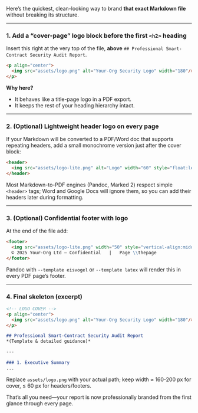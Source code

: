 Here’s the quickest, clean-looking way to brand **that exact Markdown file** without breaking its structure.

---

### 1. Add a “cover-page” logo block **before** the first `<h2>` heading

Insert this right at the very top of the file, **above**
`## Professional Smart-Contract Security Audit Report`.

```markdown
<p align="center">
  <img src="assets/logo.png" alt="Your-Org Security Logo" width="180"/>
</p>
```

**Why here?**

* It behaves like a title-page logo in a PDF export.
* It keeps the rest of your heading hierarchy intact.

---

### 2. (Optional) Lightweight header logo on every page

If your Markdown will be converted to a PDF/Word doc that supports repeating headers, add a small monochrome version just after the cover block:

```markdown
<header>
  <img src="assets/logo-lite.png" alt="Logo" width="60" style="float:left;margin:4px 8px 0 0"/>
</header>
```

Most Markdown-to-PDF engines (Pandoc, Marked 2) respect simple `<header>` tags; Word and Google Docs will ignore them, so you can add their headers later during formatting.

---

### 3. (Optional) Confidential footer with logo

At the end of the file add:

```markdown
<footer>
  <img src="assets/logo-lite.png" width="50" style="vertical-align:middle"/>
  © 2025 Your-Org Ltd – Confidential   |   Page \\thepage
</footer>
```

Pandoc with `--template eisvogel` or `--template latex` will render this in every PDF page’s footer.

---

### 4. Final skeleton (excerpt)

```markdown
<!-- LOGO COVER -->
<p align="center">
  <img src="assets/logo.png" alt="Your-Org Security Logo" width="180"/>
</p>

## Professional Smart-Contract Security Audit Report
*(Template & detailed guidance)*

---

### 1. Executive Summary
...
```

Replace `assets/logo.png` with your actual path; keep width ≈ 160-200 px for cover, ≤ 60 px for headers/footers.

That’s all you need—your report is now professionally branded from the first glance through every page.
